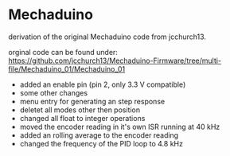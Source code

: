 # Mechaduino
derivation of the original Mechaduino code from jcchurch13.

orginal code can be found under: https://github.com/jcchurch13/Mechaduino-Firmware/tree/multi-file/Mechaduino_01/Mechaduino_01

- added an enable pin (pin 2, only 3.3 V compatible)
- some other changes 
- menu entry for generating an step response
- deletet all modes other then position 
- changed all float to integer operations
- moved the encoder reading in it's own ISR running at 40 kHz
- added an rolling average to the encoder reading
- changed the frequency of the PID loop to 4.8 kHz

